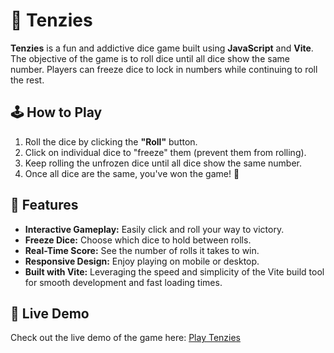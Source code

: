 # 🎲 Tenzies

**Tenzies** is a fun and addictive dice game built using **JavaScript** and **Vite**. The objective of the game is to roll dice until all dice show the same number. Players can freeze dice to lock in numbers while continuing to roll the rest.

## 🕹️ How to Play

1. Roll the dice by clicking the **"Roll"** button.
2. Click on individual dice to "freeze" them (prevent them from rolling).
3. Keep rolling the unfrozen dice until all dice show the same number.
4. Once all dice are the same, you've won the game! 🎉

## 🌟 Features

- **Interactive Gameplay:** Easily click and roll your way to victory.
- **Freeze Dice:** Choose which dice to hold between rolls.
- **Real-Time Score:** See the number of rolls it takes to win.
- **Responsive Design:** Enjoy playing on mobile or desktop.
- **Built with Vite:** Leveraging the speed and simplicity of the Vite build tool for smooth development and fast loading times.

## 🚀 Live Demo

Check out the live demo of the game here: [Play Tenzies](https://app.netlify.com/sites/celadon-chaja-8331a5/overview)
